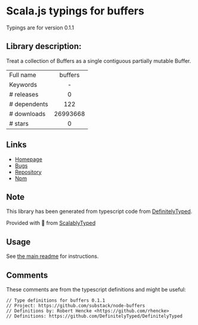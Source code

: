 
# Scala.js typings for buffers

Typings are for version 0.1.1

## Library description:
Treat a collection of Buffers as a single contiguous partially mutable Buffer.

|                    |                 |
| ------------------ | :-------------: |
| Full name          | buffers |
| Keywords           | - |
| # releases         | 0 |
| # dependents       | 122 |
| # downloads        | 26993668 |
| # stars            | 0 |

## Links
- [Homepage](https://github.com/substack/node-buffers#readme)
- [Bugs](https://github.com/substack/node-buffers/issues)
- [Repository](https://github.com/substack/node-buffers)
- [Npm](https://www.npmjs.com/package/buffers)
    


## Note
This library has been generated from typescript code from [DefinitelyTyped](https://definitelytyped.org).

Provided with :purple_heart: from [ScalablyTyped](https://github.com/oyvindberg/ScalablyTyped)

## Usage
See [the main readme](../../readme.md) for instructions.

## Comments

These comments are from the typescript definitions and might be useful:
```
// Type definitions for buffers 0.1.1
// Project: https://github.com/substack/node-buffers
// Definitions by: Robert Hencke <https://github.com/rhencke>
// Definitions: https://github.com/DefinitelyTyped/DefinitelyTyped

```

